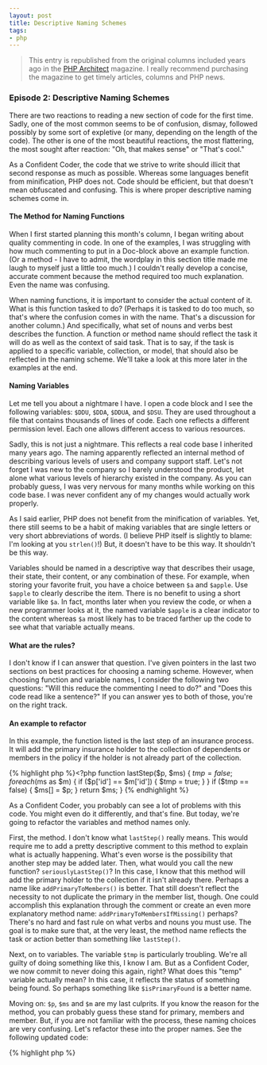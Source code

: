 ```yaml
---
layout: post
title: Descriptive Naming Schemes
tags:
- php
---
```

> This entry is republished from the original columns included years ago in the [PHP Architect](http://phparch.com) magazine.  I really recommend purchasing the magazine to get timely articles, columns and PHP news.

### Episode 2: Descriptive Naming Schemes

There are two reactions to reading a new section of code for the first time.  Sadly, one of the most common seems to be of confusion, dismay, followed possibly by some sort of expletive (or many, depending on the length of the code).  The other is one of the most beautiful reactions, the most flattering, the most sought after reaction: "Oh, that makes sense" or "That's cool."

As a Confident Coder, the code that we strive to write should illicit that second response as much as possible.  Whereas some languages benefit from minification, PHP does not.  Code should be efficient, but that doesn't mean obfuscated and confusing.  This is where proper descriptive naming schemes come in.  

#### The Method for Naming Functions
When I first started planning this month's column, I began writing about quality commenting in code.  In one of the examples, I was struggling with how much commenting to put in a Doc-block above an example function.  (Or a method - I have to admit, the wordplay in this section title made me laugh to myself just a little too much.)  I couldn't really develop a concise, accurate comment because the method required too much explanation.  Even the name was confusing.

When naming functions, it is important to consider the actual content of it.  What is this function tasked to do?  (Perhaps it is tasked to do too much, so that's where the confusion comes in with the name.  That's a discussion for another column.)  And specifically, what set of nouns and verbs best describes the function.  A function or method name should reflect the task it will do as well as the context of said task.  That is to say, if the task is applied to a specific variable, collection, or model, that should also be reflected in the naming scheme.  We'll take a look at this more later in the examples at the end.

#### Naming Variables
Let me tell you about a nightmare I have.  I open a code block and I see the following variables: `$DDU`, `$DDA`, `$DDUA`, and `$DSU`.  They are used throughout a file that contains thousands of lines of code.  Each one reflects a different permission level.  Each one allows different access to various resources.

Sadly, this is not just a nightmare.  This reflects a real code base I inherited many years ago.  The naming apparently reflected an internal method of describing various levels of users and company support staff.  Let's not forget I was new to the company so I barely understood the product, let alone what various levels of hierarchy existed in the company.  As you can probably guess, I was very nervous for many months while working on this code base.  I was never confident any of my changes would actually work properly.

As I said earlier, PHP does not benefit from the minification of variables.  Yet, there still seems to be a habit of making variables that are single letters or very short abbreviations of words.  (I believe PHP itself is slightly to blame: I'm looking at you `strlen()`!)  But, it doesn't have to be this way.  It shouldn't be this way.

Variables should be named in a descriptive way that describes their usage, their state, their content, or any combination of these.  For example, when storing your favorite fruit, you have a choice between `$a` and `$apple`.  Use `$apple` to clearly describe the item.  There is no benefit to using a short variable like `$a`.  In fact, months later when you review the code, or when a new programmer looks at it, the named variable `$apple` is a clear indicator to the content whereas `$a` most likely has to be traced farther up the code to see what that variable actually means.

#### What are the rules?
I don't know if I can answer that question.  I've given pointers in the last two sections on best practices for choosing a naming scheme.  However, when choosing function and variable names, I consider the following two questions: "Will this reduce the commenting I need to do?" and "Does this code read like a sentence?"  If you can answer yes to both of those, you're on the right track.  

#### An example to refactor
In this example, the function listed is the last step of an insurance process.  It will add the primary insurance holder to the collection of dependents or members in the policy if the holder is not already part of the collection.

{% highlight php %}<?php
function lastStep($p, $ms)
{
  $tmp = false;
  foreach ($ms as $m) {
    if ($p['id'] == $m['id']) {
      $tmp = true;
    }
  }
  if ($tmp == false) {
    $ms[] = $p;
  }
  return $ms;
}
{% endhighlight %}

As a Confident Coder, you probably can see a lot of problems with this code.  You might even do it differently, and that's fine.  But today, we're going to refactor the variables and method names only.

First, the method.  I don't know what `lastStep()` really means.  This would require me to add a pretty descriptive comment to this method to explain what is actually happening.  What's even worse is the possibility that another step may be added later.  Then, what would you call the new function?  `seriouslyLastStep()`?  In this case, I know that this method will add the primary holder to the collection if it isn't already there.  Perhaps a name like `addPrimaryToMembers()` is better.  That still doesn't reflect the necessity to not duplicate the primary in the member list, though.  One could accomplish this explanation through the comment or create an even more explanatory method name: `addPrimaryToMembersIfMissing()` perhaps?  There's no hard and fast rule on what verbs and nouns you must use.  The goal is to make sure that, at the very least, the method name reflects the task or action better than something like `lastStep()`.

Next, on to variables.  The variable `$tmp` is particularly troubling.  We're all guilty of doing something like this, I know I am.  But as a Confident Coder, we now commit to never doing this again, right?  What does this "temp" variable actually mean?  In this case, it reflects the status of something being found.  So perhaps something like `$isPrimaryFound` is a better name.

Moving on: `$p`, `$ms` and `$m` are my last culprits.  If you know the reason for the method, you can probably guess these stand for primary, members and member.  But, if you are not familiar with the process, these naming choices are very confusing.  Let's refactor these into the proper names.  See the following updated code:

{% highlight php %}
<?php
function addPrimaryToMembersIfMissing($primary, $members)
{
  $isPrimaryFound = false;
  foreach ($members as $member) {
    if ($primary['id'] == $member['id']) {
      $isPrimaryFound = true;
    }
  }
  if (!$isPrimaryFound) {
    $members[] = $primary;
  }
  return $members;
}
{% endhighlight %}

### End Notes
Now, I feel confident that this code block reads clearly and is not so confusing.  I can read the code from start to finish without having to make any inferences on what each variable name means and what this function is primarily responsible for.

You have a great amount of freedom when choosing names for methods and variables.  There are many code standards which will give you pointers on how to name your items, though.  Remember to consider how your methods and variables read in the code.  Does your choice in naming require explanation?  If so, refactor until it reads like a sentence using verbs and nouns.  Then, you can confidently hand your code over to anyone with the knowledge that you'll get the prized response: "Oh, that makes sense."
